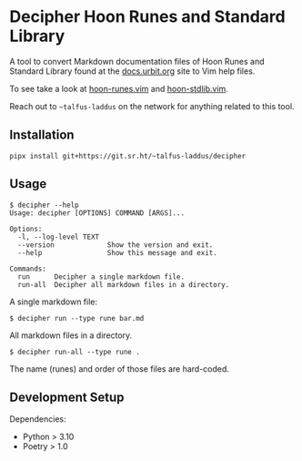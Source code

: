 # Decipher Hoon Runes and Standard Library

A tool to convert Markdown documentation files of Hoon Runes and Standard Library found at the [docs.urbit.org](https://docs.urbit.org) site to Vim help files.

To see take a look at [hoon-runes.vim](https://github.com/matthiasschaub/hoon-runes.vim) and [hoon-stdlib.vim](https://github.com/matthiasschaub/hoon-stdlib.vim).

Reach out to `~talfus-laddus` on the network for anything related to this tool.

## Installation

```
pipx install git+https://git.sr.ht/~talfus-laddus/decipher
```

## Usage

```
$ decipher --help
Usage: decipher [OPTIONS] COMMAND [ARGS]...

Options:
  -l, --log-level TEXT
  --version             Show the version and exit.
  --help                Show this message and exit.

Commands:
  run      Decipher a single markdown file.
  run-all  Decipher all markdown files in a directory.
```

A single markdown file:

```
$ decipher run --type rune bar.md
```

All markdown files in a directory.

```
$ decipher run-all --type rune .
```

The name (runes) and order of those files are hard-coded.

## Development Setup

Dependencies:
- Python > 3.10
- Poetry > 1.0
